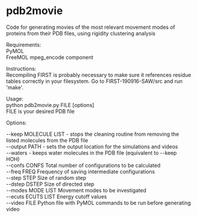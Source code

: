 # pdb2movie
Code for generating movies of the most relevant movement modes of proteins from their PDB files, using rigidity clustering analysis


Requirements:     
PyMOL     
FreeMOL mpeg_encode component     
 
Instructions:      
Recompiling FIRST is probably necessary to make sure it references residue tables correctly in your filesystem. Go to FIRST-190916-SAW/src and run 'make'.    

Usage:     
python pdb2movie.py FILE [options]    
FILE is your desired PDB file    

Options:     

--keep MOLECULE LIST - stops the cleaning routine from removing the listed molecules from the PDB file     
--output PATH - sets the output location for the simulations and videos    
--waters - keeps water molecules in the PDB file (equivalent to --keep HOH)     
--confs CONFS         Total number of configurations to be calculated     
--freq FREQ           Frequency of saving intermediate configurations        
--step STEP           Size of random step       
--dstep DSTEP         Size of directed step        
--modes MODE LIST     Movement modes to be investigated           
--ecuts ECUTS LIST    Energy cutoff values        
--video FILE          Python file with PyMOL commands to be run before generating video            

